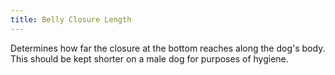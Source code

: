 ```yaml
---
title: Belly Closure Length
---
```


Determines how far the closure at the bottom reaches
along the dog's body. This should be kept shorter on
a male dog for purposes of hygiene.
